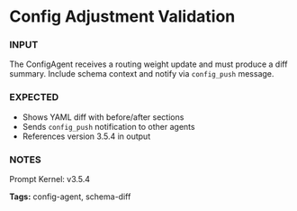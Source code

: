 # Config Adjustment Validation
<!-- markdownlint-disable MD001 -->

### INPUT
The ConfigAgent receives a routing weight update and must produce a diff summary. Include schema context and notify via `config_push` message.

### EXPECTED
- Shows YAML diff with before/after sections
- Sends `config_push` notification to other agents
- References version 3.5.4 in output

### NOTES
Prompt Kernel: v3.5.4

**Tags:** config-agent, schema-diff
